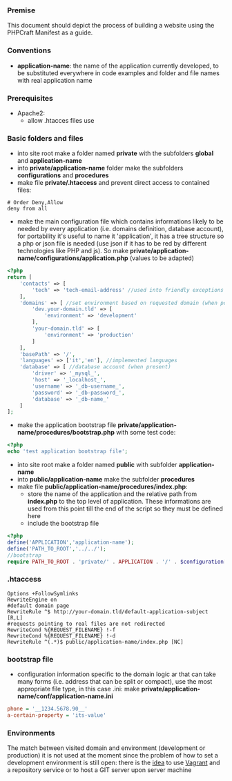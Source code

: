 ### Premise
This document should depict the process of building a website using the PHPCraft Manifest as a guide.

### Conventions
* __application-name__: the name of the application currently developed, to be substituted everywhere in code examples and folder and file names with real application name

### Prerequisites
* Apache2:
  * allow .htacces files use

### Basic folders and files
* into site root make a folder named __private__ with the subfolders __global__ and __application-name__
* into __private/application-name__ folder make the subfolders __configurations__ and __procedures__
* make file __private/.htaccess__ and prevent direct access to contained files:
```
# Order Deny,Allow
deny from all
```
* make the main configuration file which contains informations likely to be needed by every application (i.e. domains definition, database account), for portability it's useful to name it 'application', it has a tree structure so a php or json file is needed (use json if it has to be red by different technologies like PHP and js).
So make __private/application-name/configurations/application.php__ (values to be adapted)
```php
<?php
return [
    'contacts' => [
        'tech' => 'tech-email-address' //used into friendly exceptions
    ],
    'domains' => [ //set environment based on requested domain (when possible)
        'dev.your-domain.tld' => [
            'environment' => 'development'
        ],
        'your-domain.tld' => [
            'environment' => 'production'
        ]
    ],
    'basePath' => '/',
    'languages' => ['it','en'], //implemented languages
    'database' => [ //database account (when present)
        'driver' => '_mysql_',
        'host' => '_localhost_',
        'username' => '_db-username_',
        'password' => '_db-password_',
        'database' => '_db-name_'
    ]
];
```
* make the application bootstrap file __private/application-name/procedures/bootstrap.php__ with some test code:
```php
<?php
echo 'test application bootstrap file';
```
* into site root make a folder named __public__ with subfolder __application-name__
* into __public/application-name__ make the subfolder __procedures__
* make file __public/application-name/procedures/index.php__:
  * store the name of the application and the relative path from __index.php__ to the top level of application. These informations are used from this point till the end of the script so they must be defined here
  * include the bootstrap file
```php
<?php
define('APPLICATION','application-name');
define('PATH_TO_ROOT','../../');
//bootstrap
require PATH_TO_ROOT . 'private/' . APPLICATION . '/' . $configuration['domains'][$_SERVER['HTTP_HOST']]['environment'] . '.bootstrap.php';
```
### __.htaccess__
```
Options +FollowSymlinks
RewriteEngine on
#default domain page
RewriteRule ^$ http://your-domain.tld/default-application-subject [R,L]
#requests pointing to real files are not redirected
RewriteCond %{REQUEST_FILENAME} !-f
RewriteCond %{REQUEST_FILENAME} !-d
RewriteRule ^(.*)$ public/application-name/index.php [NC]
```
### bootstrap file

  * configuration information specific to the domain logic ar that can take many forms (i.e. address that can be split or compact), use the most appropriate file type, in this case .ini:
  make __private/application-name/conf/application-name.ini__
  ```ini
phone = '__1234.5678.90__'
a-certain-property = 'its-value'
  ```
### Environments
The match between visited domain and environment (development or production) it is not used at the moment since the problem of how to set a development environment is still open: there is the [idea](https://www.smashingmagazine.com/2015/07/development-to-deployment-workflow/) to use [Vagrant](https://www.vagrantup.com/) and a repository service or to host a GIT server upon server machine
